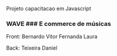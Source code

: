 Projeto capacitacao em Javascript

### WAVE ### E commerce de músicas

Front:
Bernardo
Vitor
Fernanda
Laura

Back:
Teixeira
Daniel
